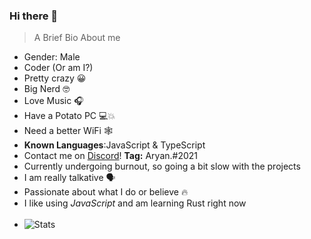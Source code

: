 ### Hi there 👋
> A Brief Bio About me
- Gender: Male
- Coder (Or am I?)
- Pretty crazy 😀 
- Big Nerd 🤓 
- Love Music 🎧
- Have a Potato PC 💻💥
- Need a better WiFi 🕸 
- **Known Languages**:JavaScript & TypeScript
- Contact me on [Discord](https://discord.com)! **Tag:** Aryan.#2021
- Currently undergoing burnout, so going a bit slow with the projects
- I am really talkative 🗣 
- Passionate about what I do or believe 🔥 
- I like using *JavaScript* and am learning Rust right now 
<br><br>
- ![Stats](https://github-readme-stats.vercel.app/api?username=thebestdiscorddev&show_icons=false&theme=radical)



